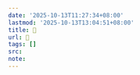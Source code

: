 ```yaml
---
date: '2025-10-13T11:27:34+08:00'
lastmod: '2025-10-13T13:04:51+08:00'
title: 󰘢
url: 󰘢
tags: []
src:
note:
---
```

